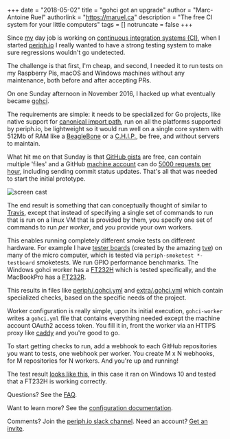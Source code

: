 +++
date = "2018-05-02"
title = "gohci got an upgrade"
author = "Marc-Antoine Ruel"
authorlink = "https://maruel.ca"
description = "The free CI system for your little computers"
tags = []
notruncate = false
+++

Since [my](https://maruel.ca) day job is working on [continuous integration
systems
(CI)](https://chromium.googlesource.com/infra/luci/luci-py/+/master/appengine/swarming/doc/Design.md),
when I started [periph.io](https://periph.io) I really wanted to have a strong
testing system to make sure regressions wouldn't go undetected.

The challenge is that first, I'm cheap, and second, I needed it to run tests on
my Raspberry Pis, macOS and Windows machines without any maintenance, both
before and after accepting PRs.

On one Sunday afternoon in November 2016, I hacked up what eventually became
[gohci](https://github.com/periph/gohci/).

<!--more-->

The requirements are simple: it needs to be specialized for Go projects, like
native support for [canonical import
path](https://golang.org/doc/go1.4#canonicalimports), run on all the platforms
supported by periph.io, be lightweight so it would run well on a single core
system with 512Mb of RAM like a [BeagleBone](https://beagleboard.org/) or a
[C.H.I.P.](https://getchip.com/), be free, and without servers to maintain.

What hit me on that Sunday is that [GitHub gists](https://gist.github.com/) are
free, can contain multiple 'files' and a GitHub [machine
account](https://help.github.com/articles/github-terms-of-service/#2-account-requirements)
can do [5000 requests per hour](https://developer.github.com/v3/#rate-limiting),
including sending commit status updates. That's all that was needed to start the
initial prototype.

![screen cast](/gohci.gif "screen cast")

The end result is something that can conceptually thought of similar to
[Travis](https://travis-ci.com/), except that instead of specifying a single set
of commands to run that is run on a linux VM that is provided by them, you
specify one set of commands to run _per worker_, and _you_ provide your own
workers.

This enables running completely different smoke tests on different hardware. For
example I have [tester boards](https://github.com/periph/periph-tester)
(created by the amazing [tve](https://github.com/tve)) on many of the micro
computer, which is tested via `periph-smoketest *-testboard` smoketests. We run
GPIO performance benchmarks. The Windows gohci worker has a
[FT232H](https://www.adafruit.com/product/2264) which is tested specifically,
and the MacBookPro has a [FT232R](https://www.adafruit.com/product/70).

This results in files like
[periph/.gohci.yml](https://github.com/google/periph/blob/master/.gohci.yml) and
[extra/.gohci.yml](https://github.com/periph/extra/blob/master/.gohci.yml) which
contain specialized checks, based on the specific needs of the project.

Worker configuration is really simple, upon its initial execution,
`gohci-worker` writes a `gohci.yml` file that contains everything needed except
the machine account OAuth2 access token. You fill it in, front the worker via an
HTTPS proxy like [caddy](https://caddyserver.com/) and you're good to go.

To start getting checks to run, add a webhook to each GitHub repositories you
want to tests, one webhook per worker. You create M x N webhooks, for M
repositories for N workers. And you're up and running!

The test result [looks like
this](https://gist.github.com/gohci-bot/21d9e018641d9c24d37115324979d6ab), in
this case it ran on Windows 10 and tested that a FT232H is working correctly.

Questions? See the [FAQ](https://github.com/periph/gohci/blob/master/FAQ.md).

Want to learn more? See the [configuration
documentation](https://github.com/periph/gohci/blob/master/CONFIG.md).

Comments? Join the [periph.io slack
channel](https://gophers.slack.com/messages/periph/). Need an account? [Get an
invite](http://invite.slack.golangbridge.org/).
